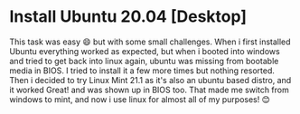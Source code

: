 # Install Ubuntu 20.04 [Desktop]
This task was easy :smile: but with some small challenges. When i first installed Ubuntu everything worked as expected,
but when i booted into windows and tried to get back into linux again,
ubuntu was missing from bootable media in BIOS. I tried to install it a few more times but nothing resorted.
Then i decided to try Linux Mint 21.1 as it's also an ubuntu based distro, and it worked Great! and was shown up in BIOS too.
That made me switch from windows to mint, and now i use linux for almost all of my purposes! :blush:
